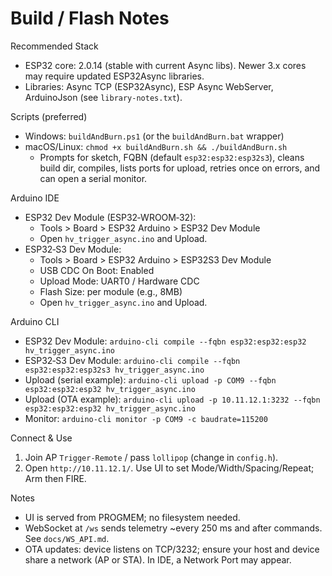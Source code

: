 ﻿# Build / Flash Notes

Recommended Stack
- ESP32 core: 2.0.14 (stable with current Async libs). Newer 3.x cores may require updated ESP32Async libraries.
- Libraries: Async TCP (ESP32Async), ESP Async WebServer, ArduinoJson (see `library-notes.txt`).

Scripts (preferred)
- Windows: `buildAndBurn.ps1` (or the `buildAndBurn.bat` wrapper)
- macOS/Linux: `chmod +x buildAndBurn.sh && ./buildAndBurn.sh`
  - Prompts for sketch, FQBN (default `esp32:esp32:esp32s3`), cleans build dir, compiles, lists ports for upload, retries once on errors, and can open a serial monitor.

Arduino IDE
- ESP32 Dev Module (ESP32‑WROOM‑32):
  - Tools > Board > ESP32 Arduino > ESP32 Dev Module
  - Open `hv_trigger_async.ino` and Upload.
- ESP32‑S3 Dev Module:
  - Tools > Board > ESP32 Arduino > ESP32S3 Dev Module
  - USB CDC On Boot: Enabled
  - Upload Mode: UART0 / Hardware CDC
  - Flash Size: per module (e.g., 8MB)
  - Open `hv_trigger_async.ino` and Upload.

Arduino CLI
- ESP32 Dev Module: `arduino-cli compile --fqbn esp32:esp32:esp32 hv_trigger_async.ino`
- ESP32‑S3 Dev Module: `arduino-cli compile --fqbn esp32:esp32:esp32s3 hv_trigger_async.ino`
- Upload (serial example): `arduino-cli upload -p COM9 --fqbn esp32:esp32:esp32 hv_trigger_async.ino`
- Upload (OTA example): `arduino-cli upload -p 10.11.12.1:3232 --fqbn esp32:esp32:esp32 hv_trigger_async.ino`
- Monitor: `arduino-cli monitor -p COM9 -c baudrate=115200`

Connect & Use
1. Join AP `Trigger-Remote` / pass `lollipop` (change in `config.h`).
2. Open `http://10.11.12.1/`. Use UI to set Mode/Width/Spacing/Repeat; Arm then FIRE.

Notes
- UI is served from PROGMEM; no filesystem needed.
- WebSocket at `/ws` sends telemetry ~every 250 ms and after commands. See `docs/WS_API.md`.
- OTA updates: device listens on TCP/3232; ensure your host and device share a network (AP or STA). In IDE, a Network Port may appear.
